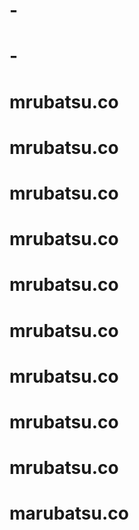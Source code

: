 # -
# -
# mrubatsu.co
# mrubatsu.co
# mrubatsu.co
# mrubatsu.co
# mrubatsu.co
# mrubatsu.co
# mrubatsu.co
# mrubatsu.co

# mrubatsu.co
# marubatsu.co
